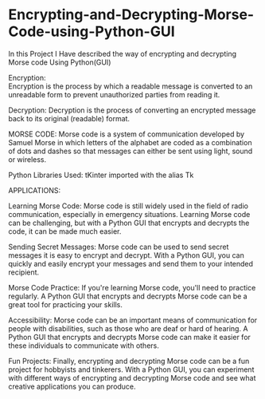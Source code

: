 # Encrypting-and-Decrypting-Morse-Code-using-Python-GUI

In this Project I Have described the way of encrypting and decrypting Morse code Using Python(GUI)

Encryption:      
         Encryption is the process by which a readable message is converted to an unreadable form to prevent unauthorized parties from reading it.

Decryption:
            Decryption is the process of converting an encrypted message back to its original (readable) format.

MORSE CODE:
         Morse code is a system of communication developed by Samuel Morse in which letters of the alphabet are coded as a combination of dots and dashes so that messages can either be sent using light, sound or wireless.

Python Libraries Used:
tKinter imported with the alias Tk

APPLICATIONS:

Learning Morse Code: Morse code is still widely used in the field of radio communication, especially in emergency situations. Learning Morse code can be challenging, but with a Python GUI that encrypts and decrypts the code, it can be made much easier.

Sending Secret Messages: Morse code can be used to send secret messages it is easy to encrypt and decrypt. With a Python GUI, you can quickly and easily encrypt your messages and send them to your intended recipient.

Morse Code Practice: If you're learning Morse code, you'll need to practice regularly. A Python GUI that encrypts and decrypts Morse code can be a great tool for practicing your skills.

Accessibility: Morse code can be an important means of communication for people with disabilities, such as those who are deaf or hard of hearing. A Python GUI that encrypts and decrypts Morse code can make it easier for these individuals to communicate with others.

Fun Projects: Finally, encrypting and decrypting Morse code can be a fun project for hobbyists and tinkerers. With a Python GUI, you can experiment with different ways of encrypting and decrypting Morse code and see what creative applications you can produce.

